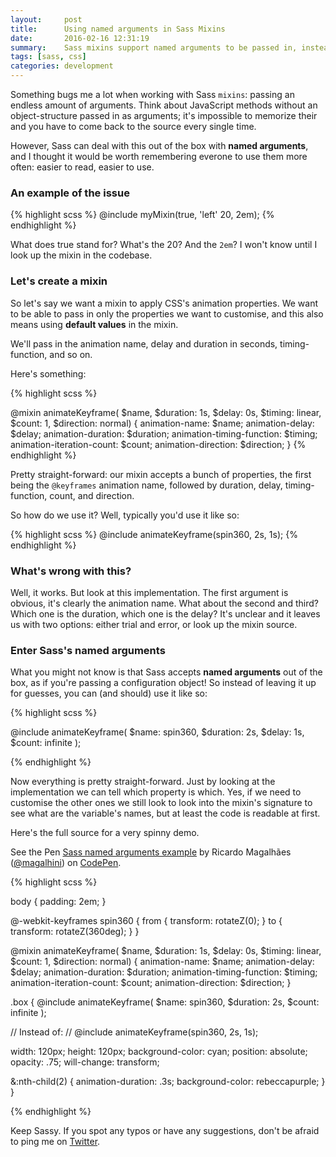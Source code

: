```yaml
---
layout:     post
title:      Using named arguments in Sass Mixins
date:       2016-02-16 12:31:19
summary:    Sass mixins support named arguments to be passed in, instead of leaving it up for guesses. Let's use them more, shall we?
tags: [sass, css]
categories: development
---
```


Something bugs me a lot when working with Sass `mixins`: passing an endless amount of arguments. Think about JavaScript methods without an object-structure passed in as arguments; it's impossible to memorize their and you have to come back to the source every single time.

However, Sass can deal with this out of the box with **named arguments**, and I thought it would be worth remembering everone to use them more often: easier to read, easier to use.

### An example of the issue

{% highlight scss %}
@include myMixin(true, 'left' 20, 2em);
{% endhighlight %}

What does true stand for? What's the 20? And the `2em`? I won't know until I look up the mixin in the codebase.


### Let's create a mixin

So let's say we want a mixin to apply CSS's animation properties. We want to be able to pass in only the properties we want to customise, and this also means using **default values** in the mixin.

We'll pass in the animation name, delay and duration in seconds, timing-function, and so on.

Here's something:

{% highlight scss %}

@mixin animateKeyframe(
  $name,
  $duration: 1s,
  $delay: 0s,
  $timing: linear,
  $count: 1,
  $direction: normal) {
    animation-name: $name;
    animation-delay: $delay;
    animation-duration: $duration;
    animation-timing-function: $timing;
    animation-iteration-count: $count;
    animation-direction: $direction;
}
{% endhighlight %}

Pretty straight-forward: our mixin accepts a bunch of properties, the first being the `@keyframes` animation name, followed by duration, delay, timing-function, count, and direction.

So how do we use it? Well, typically you'd use it like so:

{% highlight scss %}
@include animateKeyframe(spin360, 2s, 1s);
{% endhighlight %}

### What's wrong with this?

Well, it works. But look at this implementation. The first argument is obvious, it's clearly the animation name. What about the second and third? Which one is the duration, which one is the delay? It's unclear and it leaves us with two options: either trial and error, or look up the mixin source.

### Enter Sass's named arguments

What you might not know is that Sass accepts **named arguments** out of the box, as if you're passing a configuration object! So instead of leaving it up for guesses, you can (and should) use it like so:

{% highlight scss %}

@include animateKeyframe(
  $name: spin360,
  $duration: 2s,
  $delay: 1s,
  $count: infinite
);

{% endhighlight %}

Now everything is pretty straight-forward. Just by looking at the implementation we can tell which property is which. Yes, if we need to customise the other ones we still look to look into the mixin's signature to see what are the variable's names, but at least the code is readable at first.

Here's the full source for a very spinny demo.

<p data-height="268" data-theme-id="0" data-slug-hash="MKRYQO" data-default-tab="result" data-user="magalhini" class='codepen'>See the Pen <a href='http://codepen.io/magalhini/pen/MKRYQO/'>Sass named arguments example</a> by Ricardo Magalhães (<a href='http://codepen.io/magalhini'>@magalhini</a>) on <a href='http://codepen.io'>CodePen</a>.</p>
<script async src="//assets.codepen.io/assets/embed/ei.js"></script>

{% highlight scss %}

body {
  padding: 2em;
}

@-webkit-keyframes spin360 {
  from { transform: rotateZ(0); }
  to { transform: rotateZ(360deg); }
}

@mixin animateKeyframe(
  $name,
  $duration: 1s,
  $delay: 0s,
  $timing: linear,
  $count: 1,
  $direction: normal) {
    animation-name: $name;
    animation-delay: $delay;
    animation-duration: $duration;
    animation-timing-function: $timing;
    animation-iteration-count: $count;
    animation-direction: $direction;
}

.box {
  @include animateKeyframe(
    $name: spin360,
    $duration: 2s,
    $count: infinite
  );

  // Instead of:
  // @include animateKeyframe(spin360, 2s, 1s);

  width: 120px;
  height: 120px;
  background-color: cyan;
  position: absolute;
  opacity: .75;
  will-change: transform;

  &:nth-child(2) {
    animation-duration: .3s;
    background-color: rebeccapurple;
  }
}

{% endhighlight %}

Keep Sassy. If you spot any typos or have any suggestions, don't be afraid to ping me on [Twitter](http://twitter.com/magalhini).
